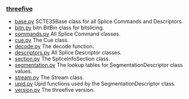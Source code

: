 ### [threefive](https://github.com/futzu/SCTE35-threefive/) 

* [base.py](https://github.com/futzu/SCTE35-threefive/blob/master/threefive/base.py)   SCTE35Base class for all Splice Commands and Descriptors. 
* [bitn.py](https://github.com/futzu/SCTE35-threefive/blob/master/threefive/bitn.py)   bitn.BitBin class for bitslicing. 
* [commands.py](https://github.com/futzu/SCTE35-threefive/blob/master/threefive/commands.py)  All Splice Command classes.
* [cue.py](https://github.com/futzu/SCTE35-threefive/blob/master/threefive/cue.py)   The Cue class.
* [decode.py](https://github.com/futzu/SCTE35-threefive/blob/master/threefive/decode.py)   The decode function.
* [descriptors.py](https://github.com/futzu/SCTE35-threefive/blob/master/threefive/descriptors.py)   All Splice Descriptor classes.
* [section.py](https://github.com/futzu/SCTE35-threefive/blob/master/threefive/section.py)   The SpliceInfoSection class.
* [segmentation.py](https://github.com/futzu/SCTE35-threefive/blob/master/threefive/segmentation.py)   The lookup tables for SegmentationDescriptor class values.
* [stream.py](https://github.com/futzu/SCTE35-threefive/blob/master/threefive/stream.py)   The Stream class.
* [upid.py](https://github.com/futzu/SCTE35-threefive/blob/master/threefive/upid.py)   Upid functions used by the SegmentationDescriptor class.  
* [version.py](https://github.com/futzu/SCTE35-threefive/blob/master/threefive/version.py)   The threefive version.
